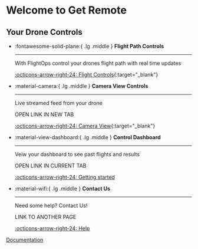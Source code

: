 # Welcome to Get Remote

## Your Drone Controls

<div class="grid cards" markdown>

-   :fontawesome-solid-plane:{ .lg .middle } __Flight Path Controls__

    ---

    With FlightOps control your drones flight path with real time updates

    [:octicons-arrow-right-24: Flight Controls](http://google.com/){:target="_blank"}

-   :material-camera:{ .lg .middle } __Camera View Controls__

    ---

    Live streamed feed from your drone
    
    OPEN LINK IN NEW TAB

    [:octicons-arrow-right-24: Camera View](http://google.com/){:target="_blank"}

-   :material-view-dashboard:{ .lg .middle } __Control Dashboard__

    ---

    Veiw your dashboard to see past flights and results

    OPEN LINK IN CURRENT TAB

    [:octicons-arrow-right-24: Getting started](http://google.com/)

-   :material-wifi:{ .lg .middle } __Contact Us__

    ---

    Need some help? Contact Us!

    LINK TO ANOTHER PAGE 

    [:octicons-arrow-right-24: Help](about.md)

</div>


<a href="http://google.com/" target="_blank">Documentation</a> 
